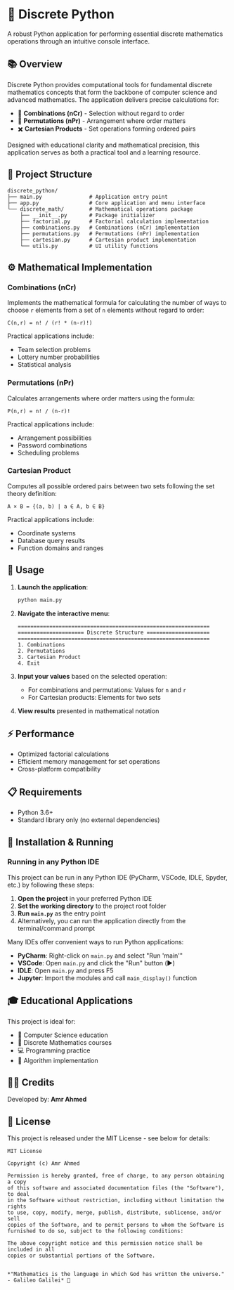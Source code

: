 # 🧮 Discrete Python

A robust Python application for performing essential discrete mathematics operations through an intuitive console interface.

## 📚 Overview

Discrete Python provides computational tools for fundamental discrete mathematics concepts that form the backbone of computer science and advanced mathematics. The application delivers precise calculations for:

- 🔢 **Combinations (nCr)** - Selection without regard to order
- 🔀 **Permutations (nPr)** - Arrangement where order matters
- ✖️ **Cartesian Products** - Set operations forming ordered pairs

Designed with educational clarity and mathematical precision, this application serves as both a practical tool and a learning resource.

## 🧩 Project Structure

```
discrete_python/
├── main.py               # Application entry point
├── app.py                # Core application and menu interface
└── discrete_math/        # Mathematical operations package
    ├── __init__.py       # Package initializer
    ├── factorial.py      # Factorial calculation implementation
    ├── combinations.py   # Combinations (nCr) implementation
    ├── permutations.py   # Permutations (nPr) implementation
    ├── cartesian.py      # Cartesian product implementation
    └── utils.py          # UI utility functions
```

## ⚙️ Mathematical Implementation

### Combinations (nCr)
Implements the mathematical formula for calculating the number of ways to choose `r` elements from a set of `n` elements without regard to order:

```
C(n,r) = n! / (r! * (n-r)!)
```

Practical applications include:
- Team selection problems
- Lottery number probabilities
- Statistical analysis

### Permutations (nPr)
Calculates arrangements where order matters using the formula:

```
P(n,r) = n! / (n-r)!
```

Practical applications include:
- Arrangement possibilities
- Password combinations
- Scheduling problems

### Cartesian Product
Computes all possible ordered pairs between two sets following the set theory definition:

```
A × B = {(a, b) | a ∈ A, b ∈ B}
```

Practical applications include:
- Coordinate systems
- Database query results
- Function domains and ranges

## 🚀 Usage

1. **Launch the application**:
   ```bash
   python main.py
   ```

2. **Navigate the interactive menu**:
   ```
   =============================================================
   ===================== Discrete Structure ====================
   =============================================================
   1. Combinations
   2. Permutations
   3. Cartesian Product
   4. Exit
   ```

3. **Input your values** based on the selected operation:
   - For combinations and permutations: Values for `n` and `r`
   - For Cartesian products: Elements for two sets

4. **View results** presented in mathematical notation

## ⚡ Performance

- Optimized factorial calculations
- Efficient memory management for set operations
- Cross-platform compatibility

## 📋 Requirements

- Python 3.6+
- Standard library only (no external dependencies)

## 🔧 Installation & Running

### Running in any Python IDE

This project can be run in any Python IDE (PyCharm, VSCode, IDLE, Spyder, etc.) by following these steps:

1. **Open the project** in your preferred Python IDE
2. **Set the working directory** to the project root folder
3. **Run `main.py`** as the entry point
4. Alternatively, you can run the application directly from the terminal/command prompt

Many IDEs offer convenient ways to run Python applications:
- **PyCharm**: Right-click on `main.py` and select "Run 'main'"
- **VSCode**: Open `main.py` and click the "Run" button (▶️)
- **IDLE**: Open `main.py` and press F5
- **Jupyter**: Import the modules and call `main_display()` function

## 🎓 Educational Applications

This project is ideal for:
- 🏫 Computer Science education
- 📐 Discrete Mathematics courses
- 💻 Programming practice
- 🧪 Algorithm implementation

## 👨‍💻 Credits

Developed by: **Amr Ahmed**

## 📜 License

This project is released under the MIT License - see below for details:

```
MIT License

Copyright (c) Amr Ahmed

Permission is hereby granted, free of charge, to any person obtaining a copy
of this software and associated documentation files (the "Software"), to deal
in the Software without restriction, including without limitation the rights
to use, copy, modify, merge, publish, distribute, sublicense, and/or sell
copies of the Software, and to permit persons to whom the Software is
furnished to do so, subject to the following conditions:

The above copyright notice and this permission notice shall be included in all
copies or substantial portions of the Software.


*"Mathematics is the language in which God has written the universe." - Galileo Galilei* 🌟 